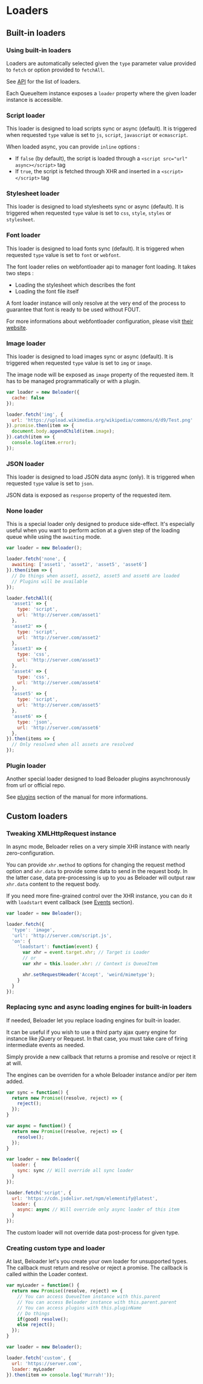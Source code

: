 # Loaders

## Built-in loaders

### Using built-in loaders
Loaders are automatically selected given the `type` parameter value
provided to `fetch` or option provided to `fetchAll`.

See [API](../class/src/beloader.js~Beloader.html#instance-method-fetch) for the list of loaders.

Each QueueItem instance exposes a `loader` property where the given loader instance is accessible.

### Script loader
This loader is designed to load scripts sync or async (default).
It is triggered when requested `type` value is set to `js`, `script`, `javascript` or `ecmascript`.

When loaded async, you can provide `inline` options :
- If `false` (by default), the script is loaded through a `<script src="url" async></script>` tag
- If `true`, the script is fetched through XHR and inserted in a `<script></script>` tag

### Stylesheet loader
This loader is designed to load stylesheets sync or async (default).
It is triggered when requested `type` value is set to `css`, `style`, `styles` or `stylesheet`.

### Font loader
This loader is designed to load fonts sync (default).
It is triggered when requested `type` value is set to `font` or `webfont`.

The font loader relies on webfontloader api to manager font loading. It takes two steps :
- Loading the stylesheet which describes the font
- Loading the font file itself

A font loader instance will only resolve at the very end of the process to guarantee that
font is ready to be used without FOUT.

For more informations about webfontloader configuration, please visit [their website](https://github.com/typekit/webfontloader).

### Image loader
This loader is designed to load images sync or async (default).
It is triggered when requested `type` value is set to `img` or `image`.

The image node will be exposed as `image` property of the requested item. It has to
be managed programmatically or with a plugin.

```javascript
var loader = new Beloader({
  cache: false
});

loader.fetch('img', {
  url: 'https://upload.wikimedia.org/wikipedia/commons/d/d9/Test.png'
}).promise.then(item => {
  document.body.appendChild(item.image);
}).catch(item => {
  console.log(item.error);
});
```

### JSON loader
This loader is designed to load JSON data async (only).
It is triggered when requested `type` value is set to `json`.

JSON data is exposed as `response` property of the requested item.

### None loader
This is a special loader only designed to produce side-effect.
It's especially useful when you want to perform action at a given
step of the loading queue while using the `awaiting` mode.

```javascript
var loader = new Beloader();

loader.fetch('none', {
  awaiting: ['asset1', 'asset2', 'asset5', 'asset6']
}).then(item => {
  // Do things when asset1, asset2, asset5 and asset6 are loaded
  // Plugins will be available
});

loader.fetchAll({
  'asset1' => {
    type: 'script',
    url: 'http://server.com/asset1'
  },
  'asset2' => {
    type: 'script',
    url: 'http://server.com/asset2'
  },
  'asset3' => {
    type: 'css',
    url: 'http://server.com/asset3'
  },
  'asset4' => {
    type: 'css',
    url: 'http://server.com/asset4'
  },
  'asset5' => {
    type: 'script',
    url: 'http://server.com/asset5'
  },
  'asset6' => {
    type: 'json',
    url: 'http://server.com/asset6'
  },
}).then(items => {
  // Only resolved when all assets are resolved  
});
```

### Plugin loader
Another special loader designed to load Beloader plugins asynchronously from url or official repo.

See [plugins](plugins.html) section of the manual for more informations.

## Custom loaders

### Tweaking XMLHttpRequest instance
In async mode, Beloader relies on a very simple XHR instance with nearly zero-configuration.

You can provide `xhr.method` to options for changing the request method option and `xhr.data` to
provide some data to send in the request body. In the latter case, data pre-processing is up to you as
Beloader will output raw `xhr.data` content to the request body.

If you need more fine-grained control over the XHR instance, you can do it with `loadstart` event
callback (see [Events](events.html) section).

```javascript
var loader = new Beloader();

loader.fetch({
  'type': 'image',
  'url': 'http://server.com/script.js',
  'on': {
    'loadstart': function(event) {
      var xhr = event.target.xhr; // Target is Loader
      // or
      var xhr = this.loader.xhr: // Context is QueueItem

      xhr.setRequestHeader('Accept', 'weird/mimetype');
    }
  }
});
```

### Replacing sync and async loading engines for built-in loaders
If needed, Beloader let you replace loading engines for built-in loader.

It can be useful if you wish to use a third party ajax query engine for instance like
jQuery or Request. In that case, you must take care of firing intermediate events as needed.

Simply provide a new callback that returns a promise and resolve or reject it at will.

The engines can be overriden for a whole Beloader instance and/or per item added.

```javascript
var sync = function() {
  return new Promise((resolve, reject) => {
    reject();
  });
}

var async = function() {
  return new Promise((resolve, reject) => {
    resolve();
  });
}

var loader = new Beloader({
  loader: {
    sync: sync // Will override all sync loader
  }
});

loader.fetch('script', {
  url: 'https://cdn.jsdelivr.net/npm/elementify@latest',
  loader: {
    async: async // Will override only async loader of this item
  }
});

```
The custom loader will not override data post-process for given type.

### Creating custom type and loader
At last, Beloader let's you create your own loader for unsupported types. The callback
must return and resolve or reject a promise. The callback is called within the Loader context.

```javascript
var myLoader = function() {
  return new Promise((resolve, reject) => {
    // You can access QueueItem instance with this.parent
    // You can access Beloader instance with this.parent.parent
    // You can access plugins with this.pluginName
    // Do things
    if(good) resolve();
    else reject();
  });
}

var loader = new Beloader();

loader.fetch('custom', {
  url: 'https://server.com',
  loader: myLoader
}).then(item => console.log('Hurrah!'));

```
